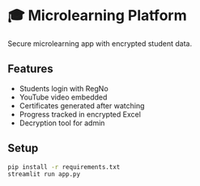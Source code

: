 # 🎓 Microlearning Platform

Secure microlearning app with encrypted student data.

## Features
- Students login with RegNo
- YouTube video embedded
- Certificates generated after watching
- Progress tracked in encrypted Excel
- Decryption tool for admin

## Setup
```bash
pip install -r requirements.txt
streamlit run app.py
```

